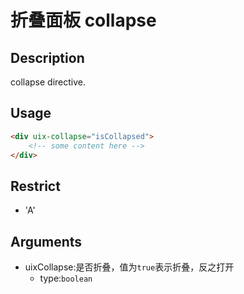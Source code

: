 # 折叠面板 collapse
## Description

collapse directive.

## Usage

``` html
<div uix-collapse="isCollapsed">
    <!-- some content here -->
</div>
```
## Restrict
- 'A'

## Arguments

- uixCollapse:是否折叠，值为`true`表示折叠，反之打开
    - type:`boolean`